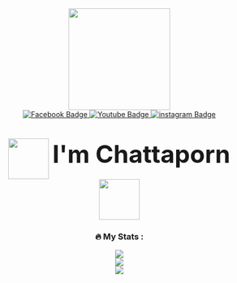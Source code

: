 <div id="header" align="center">
  <img src="https://media.giphy.com/media/LQoL4nHVLzhw2YXMU6/giphy.gif" width="200"/>
</div>

<div id="badges" align="center">
  <a href="https://www.facebook.com/profile.php?id=100005547251293">
    <img src="https://img.shields.io/badge/FaceBook-blue?style=for-the-badge&logo=facebook&logoColor=white" alt="Facebook Badge"/>
  </a>
  <a href="https://www.youtube.com/@user-qo5yu2mg3x/featured">
    <img src="https://img.shields.io/badge/YouTube-red?style=for-the-badge&logo=youtube&logoColor=white" alt="Youtube Badge"/>
  </a>
  <a href="https://www.instagram.com/pn_pinnn/?fbclid=IwAR3G7RGKbK3yaHoR_VoHjy5xFNqortYdjw6221wkK5ec4u4gkuYrpGhbXAc">
    <img src="https://img.shields.io/badge/Instagram-pink?style=for-the-badge&logo=instagram&logoColor=white" alt="instagram Badge"/>
  </a>
</div>

<div id="badges" align="center">
 <img src="https://komarev.com/ghpvc/?username=Pinchattaporn&style=for-the-badge&color=blue" alt=""/>
</div>

<h1 align="center">
  <img src="https://media.giphy.com/media/t0SMqPCEx1hYI/giphy.gif" width="80px" align="center"  />
   <font size="16">I'm Chattaporn </font>
  <img src="https://media.giphy.com/media/t0SMqPCEx1hYI/giphy.gif" width="80px" align="center"  />
</h1>

<div align="center">
 

  ### :fire: My Stats :
  <img src="http://github-readme-streak-stats.herokuapp.com?user=Pinchattaporn&theme=radical">
</div>

<div align="center">
  <img src="https://github-readme-stats.vercel.app/api?username=Pinchattaporn&theme=jolly&show_icons=true">
</div>

<div align="center">

  <img src="https://github-readme-stats.vercel.app/api/top-langs/?username=Pinchattaporn&layout=center&theme=radical">
</div>

